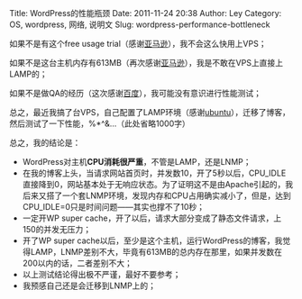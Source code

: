 Title: WordPress的性能瓶颈
Date: 2011-11-24 20:38
Author: Ley
Category: OS, wordpress, 网络, 说明文
Slug: wordpress-performance-bottleneck

如果不是有这个free usage trial（感谢[亚马逊][]），我不会这么快用上VPS；

如果不是这台主机内存有613MB（再次感谢[亚马逊][]），我是不敢在VPS上直接上LAMP的；

如果不是做QA的经历（这次感谢[百度][]），我可能没有意识进行性能测试；

总之，最近我搞了台VPS，自己配置了LAMP环境（感谢[ubuntu][]），迁移了博客，然后测试了一下性能，%\*\^&...（此处省略1000字）

总之，我的结论是：

-   WordPress对主机**CPU消耗很严重**，不管是LAMP，还是LNMP；
-   在我的博客上头，当请求网站首页时，并发数10，开了5秒以后，CPU\_IDLE直接降到0，网站基本处于无响应状态。为了证明这不是由Apache引起的，我后来又搭了一个套LNMP环境，发现内存和CPU占用确实减小了，但是，达到CPU\_IDLE=0只是时间问题——其实也撑不了10秒；
-   一定开WP super
    cache，开了以后，请求大部分变成了静态文件请求，上150的并发无压力；
-   开了WP super
    cache以后，至少是这个主机，运行WordPress的博客，我觉得LAMP，LNMP差别不大，毕竟有613MB的总内存在那里，如果并发数在200以内的话，二者差别不大；
-   以上测试结论得出极不严谨，最好不要参考；
-   我预感自己还是会迁移到LNMP上的；

</p>

  [亚马逊]: http://aws.amazon.com/free/ "免费试用AWS"
  [百度]: http://www.baidu.com/
  [ubuntu]: http://cloud.ubuntu.com/
